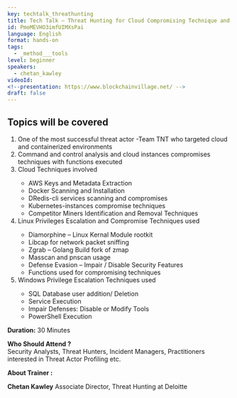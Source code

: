 ```yaml
---
key: techtalk_threathunting
title: Tech Talk – Threat Hunting for Cloud Compromising Technique and Threat Actor Profiling for Group “Team TNT”
id: PmoMEVHO3imfUIMXsPai
language: English
format: hands-on
tags:
  - _method___tools
level: beginner
speakers:
  - chetan_kawley
videoId: 
<!--presentation: https://www.blockchainvillage.net/ -->
draft: false
---
```


<!-- <a align="center" class="btn primary" target="_blank" rel="noopener" href="">Register</a> -->

<h2>Topics will be covered</h2>
<ol>
<li>One of the most successful threat actor -Team TNT who targeted cloud and containerized environments</li>
<li>Command and control analysis and cloud instances compromises techniques with functions executed</li>
<li>Cloud Techniques involved</li>
<ul>
    <li>AWS Keys and Metadata Extraction</li>
    <li>Docker Scanning and Installation</li>
    <li>DRedis-cli services scanning and compromises</li>
    <li>Kubernetes-instances compromise techniques</li>
    <li>Competitor Miners Identification and Removal Techniques</li>
</ul>
<li>Linux Privileges Escalation and Compromise Techniques used</li>
<ul>
    <li>Diamorphine – Linux Kernal Module rootkit</li>
    <li>Libcap for network packet sniffing</li>
    <li>Zgrab – Golang Build fork of zmap</li>
    <li>Masscan and pnscan usage</li>
    <li>Defense Evasion – Impair / Disable Security Features</li>
    <li>Functions used for compromising techniques</li>
</ul>
<li>Windows Privilege Escalation Techniques used</li>
  <ul>
    <li>SQL Database user addition/ Deletion</li>
    <li>Service Execution</li>
    <li>Impair Defenses: Disable or Modify Tools</li>
    <li>PowerShell Execution</li>
  </ul>
</ol>

**Duration:** 30 Minutes

**Who Should Attend ?**
<br>Security Analysts, Threat Hunters, Incident Managers, Practitioners interested in Threat Actor Profiling etc.


**About Trainer :**

**Chetan Kawley**
Associate Director, Threat Hunting at Deloitte
<!--
<a align="center" class="btn primary" target="_blank" rel="noopener" href="https://docs.google.com/forms/d/1y7lt1tdIFla1KMybD5AkihWCKbIenk_hxqH1kKHCrgo/">Register</a>
-->